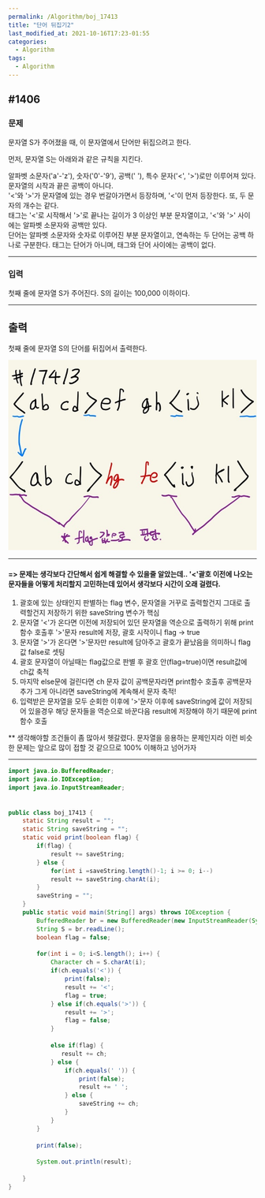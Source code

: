 ```yaml
---
permalink: /Algorithm/boj_17413
title: "단어 뒤집기2"
last_modified_at: 2021-10-16T17:23-01:55
categories:
  - Algorithm
tags:
  - Algorithm
---
```


## #1406

### 문제

문자열 S가 주어졌을 때, 이 문자열에서 단어만 뒤집으려고 한다.

먼저, 문자열 S는 아래와과 같은 규칙을 지킨다.

알파벳 소문자('a'-'z'), 숫자('0'-'9'), 공백(' '), 특수 문자('<', '>')로만 이루어져 있다.  
문자열의 시작과 끝은 공백이 아니다.  
'<'와 '>'가 문자열에 있는 경우 번갈아가면서 등장하며, '<'이 먼저 등장한다. 또, 두 문자의 개수는 같다.  
태그는 '<'로 시작해서 '>'로 끝나는 길이가 3 이상인 부분 문자열이고, '<'와 '>' 사이에는 알파벳 소문자와 공백만 있다.  
단어는 알파벳 소문자와 숫자로 이루어진 부분 문자열이고, 연속하는 두 단어는 공백 하나로 구분한다. 태그는 단어가 아니며, 태그와 단어 사이에는 공백이 없다.

---

### 입력

첫째 줄에 문자열 S가 주어진다. S의 길이는 100,000 이하이다.

---

## 출력

첫째 줄에 문자열 S의 단어를 뒤집어서 출력한다.

![17413](/assets/image/algo/17413.jpg)

---

#### => 문제는 생각보다 간단해서 쉽게 해결할 수 있을줄 알았는데.. '<'괄호 이전에 나오는 문자들을 어떻게 처리할지 고민하는데 있어서 생각보다 시간이 오래 걸렸다.

1. 괄호에 있는 상태인지 판별하는 flag 변수, 문자열을 거꾸로 출력할건지 그대로 출력할건지 저장하기 위한 saveString 변수가 핵심
2. 문자열 '<'가 온다면 이전에 저장되어 있던 문자열을 역순으로 출력하기 위해 print함수 호출후 '>'문자 result에 저장, 괄호 시작이니 flag -> true
3. 문자열 '>'가 온다면 '>'문자만 result에 담아주고 괄호가 끝났음을 의미하니 flag 값 false로 셋팅
4. 괄호 문자열이 아닐때는 flag값으로 판별 후 괄호 안(flag=true)이면 result값에 ch값 축적
5. 마지막 else문에 걸린다면 ch 문자 값이 공백문자라면 print함수 호출후 공백문자 추가 그게 아니라면 saveString에 계속해서 문자 축적!
6. 입력받은 문자열을 모두 순회한 이후에 '>'문자 이후에 saveString에 값이 저장되어 있을경우 해당 문자들을 역순으로 바꾼다음 result에 저장해야 하기 때문에 print함수 호출

\*\* 생각해야할 조건들이 좀 많아서 헷갈렸다. 문자열을 응용하는 문제인지라 이런 비슷한 문제는 앞으로 많이 접할 것 같으므로 100% 이해하고 넘어가자

---

```java
import java.io.BufferedReader;
import java.io.IOException;
import java.io.InputStreamReader;


public class boj_17413 {
    static String result = "";
    static String saveString = "";
    static void print(boolean flag) {
        if(flag) {
            result += saveString;
        } else {
            for(int i =saveString.length()-1; i >= 0; i--)
            result += saveString.charAt(i);
        }
        saveString = "";
    }
    public static void main(String[] args) throws IOException {
        BufferedReader br = new BufferedReader(new InputStreamReader(System.in));
        String S = br.readLine();
        boolean flag = false;

        for(int i = 0; i<S.length(); i++) {
            Character ch = S.charAt(i);
            if(ch.equals('<')) {
                print(false);
                result += '<';
                flag = true;
            } else if(ch.equals('>')) {
                result += '>';
                flag = false;
            }

            else if(flag) {
               result += ch;
            } else {
                if(ch.equals(' ')) {
                    print(false);
                    result += ' ';
                } else {
                    saveString += ch;
                }
            }
        }

        print(false);

        System.out.println(result);

    }
}
```
